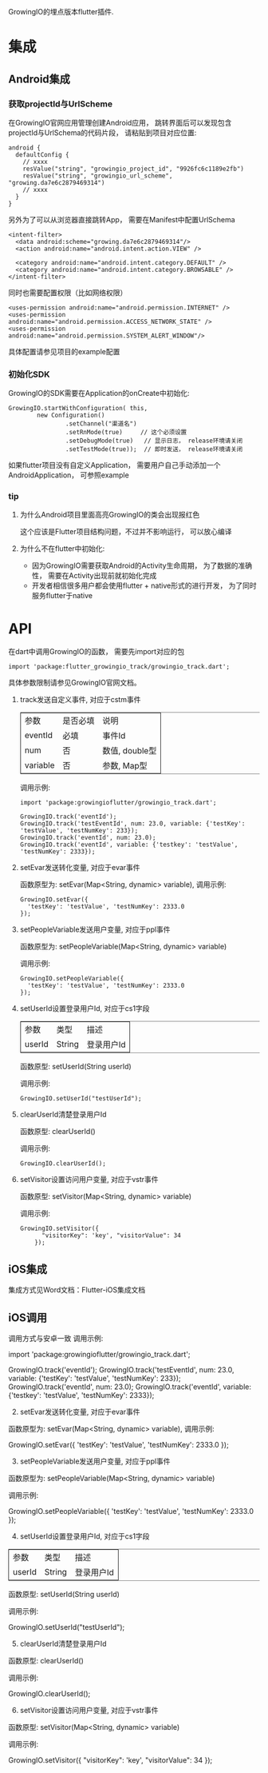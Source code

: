 GrowingIO的埋点版本flutter插件. 


# 集成


## Android集成


### 获取projectId与UrlScheme

在GrowingIO官网应用管理创建Android应用， 跳转界面后可以发现包含projectId与UrlSchema的代码片段， 请粘贴到项目对应位置: 

    android {
      defaultConfig {
    	// xxxx
    	resValue("string", "growingio_project_id", "9926fc6c1189e2fb")
    	resValue("string", "growingio_url_scheme", "growing.da7e6c2879469314")
    	// xxxx
      }
    }

另外为了可以从浏览器直接跳转App， 需要在Manifest中配置UrlSchema

    <intent-filter>
      <data android:scheme="growing.da7e6c2879469314"/>
      <action android:name="android.intent.action.VIEW" />
    
      <category android:name="android.intent.category.DEFAULT" />
      <category android:name="android.intent.category.BROWSABLE" />
    </intent-filter>

同时也需要配置权限（比如网络权限）

    <uses-permission android:name="android.permission.INTERNET" />
    <uses-permission android:name="android.permission.ACCESS_NETWORK_STATE" />
    <uses-permission android:name="android.permission.SYSTEM_ALERT_WINDOW"/>

具体配置请参见项目的example配置


### 初始化SDK

GrowingIO的SDK需要在Application的onCreate中初始化: 

    GrowingIO.startWithConfiguration( this,
    		new Configuration()
    				.setChannel("渠道名")
    				.setRnMode(true)     // 这个必须设置
    				.setDebugMode(true)   // 显示日志， release环境请关闭
    				.setTestMode(true));  // 即时发送， release环境请关闭

如果flutter项目没有自定义Application， 需要用户自己手动添加一个AndroidApplication， 可参照example


### tip

1.  为什么Android项目里面高亮GrowingIO的类会出现报红色

    这个应该是Flutter项目结构问题，不过并不影响运行， 可以放心编译

2.  为什么不在flutter中初始化:

    -   因为GrowingIO需要获取Android的Activity生命周期， 为了数据的准确性， 需要在Activity出现前就初始化完成
    -   开发者相信很多用户都会使用flutter + native形式的进行开发， 为了同时服务flutter于native


# API

在dart中调用GrowingIO的函数， 需要先import对应的包

    import 'package:flutter_growingio_track/growingio_track.dart';

具体参数限制请参见GrowingIO官网文档。 

1.  track发送自定义事件, 对应于cstm事件

    <table border="2" cellspacing="0" cellpadding="6" rules="groups" frame="hsides">
    
    
    <colgroup>
    <col  class="org-left" />
    
    <col  class="org-left" />
    
    <col  class="org-left" />
    </colgroup>
    <tbody>
    <tr>
    <td class="org-left">参数</td>
    <td class="org-left">是否必填</td>
    <td class="org-left">说明</td>
    </tr>
    
    
    <tr>
    <td class="org-left">eventId</td>
    <td class="org-left">必填</td>
    <td class="org-left">事件Id</td>
    </tr>
    
    
    <tr>
    <td class="org-left">num</td>
    <td class="org-left">否</td>
    <td class="org-left">数值, double型</td>
    </tr>
    
    
    <tr>
    <td class="org-left">variable</td>
    <td class="org-left">否</td>
    <td class="org-left">参数, Map型</td>
    </tr>
    </tbody>
    </table>
    
    调用示例:
    
        import 'package:growingioflutter/growingio_track.dart';
        
        GrowingIO.track('eventId');
        GrowingIO.track('testEventId', num: 23.0, variable: {'testKey': 'testValue', 'testNumKey': 233});
        GrowingIO.track('eventId', num: 23.0);
        GrowingIO.track('eventId', variable: {'testkey': 'testValue', 'testNumKey': 2333});

2.  setEvar发送转化变量, 对应于evar事件

    函数原型为: setEvar(Map<String, dynamic> variable), 
    调用示例: 
    
        GrowingIO.setEvar({
          'testKey': 'testValue', 'testNumKey': 2333.0
        });

3.  setPeopleVariable发送用户变量, 对应于ppl事件

    函数原型为: setPeopleVariable(Map<String, dynamic> variable) 
    
    调用示例: 
    
        GrowingIO.setPeopleVariable({
          'testKey': 'testValue', 'testNumKey': 2333.0
        });

4.  setUserId设置登录用户Id, 对应于cs1字段

    <table border="2" cellspacing="0" cellpadding="6" rules="groups" frame="hsides">
    
    
    <colgroup>
    <col  class="org-left" />
    
    <col  class="org-left" />
    
    <col  class="org-left" />
    </colgroup>
    <tbody>
    <tr>
    <td class="org-left">参数</td>
    <td class="org-left">类型</td>
    <td class="org-left">描述</td>
    </tr>
    
    
    <tr>
    <td class="org-left">userId</td>
    <td class="org-left">String</td>
    <td class="org-left">登录用户Id</td>
    </tr>
    </tbody>
    </table>
    
    函数原型: setUserId(String userId)
    
    调用示例: 
    
        GrowingIO.setUserId("testUserId");

5.  clearUserId清楚登录用户Id

    函数原型: clearUserId()
    
    调用示例: 
    
        GrowingIO.clearUserId();

6.  setVisitor设置访问用户变量, 对应于vstr事件

    函数原型: setVisitor(Map<String, dynamic> variable)
    
    调用示例: 
    
        GrowingIO.setVisitor({
        	  "visitorKey": 'key', "visitorValue": 34
        	});

##  iOS集成 
集成方式见Word文档：Flutter-iOS集成文档
##  iOS调用

调用方式与安卓一致
调用示例:

import 'package:growingioflutter/growingio_track.dart';

GrowingIO.track('eventId');
GrowingIO.track('testEventId', num: 23.0, variable: {'testKey': 'testValue', 'testNumKey': 233});
GrowingIO.track('eventId', num: 23.0);
GrowingIO.track('eventId', variable: {'testkey': 'testValue', 'testNumKey': 2333});

2.  setEvar发送转化变量, 对应于evar事件

函数原型为: setEvar(Map<String, dynamic> variable), 
调用示例: 

GrowingIO.setEvar({
'testKey': 'testValue', 'testNumKey': 2333.0
});

3.  setPeopleVariable发送用户变量, 对应于ppl事件

函数原型为: setPeopleVariable(Map<String, dynamic> variable) 

调用示例: 

GrowingIO.setPeopleVariable({
'testKey': 'testValue', 'testNumKey': 2333.0
});

4.  setUserId设置登录用户Id, 对应于cs1字段

<table border="2" cellspacing="0" cellpadding="6" rules="groups" frame="hsides">


<colgroup>
<col  class="org-left" />

<col  class="org-left" />

<col  class="org-left" />
</colgroup>
<tbody>
<tr>
<td class="org-left">参数</td>
<td class="org-left">类型</td>
<td class="org-left">描述</td>
</tr>


<tr>
<td class="org-left">userId</td>
<td class="org-left">String</td>
<td class="org-left">登录用户Id</td>
</tr>
</tbody>
</table>

函数原型: setUserId(String userId)

调用示例: 

GrowingIO.setUserId("testUserId");

5.  clearUserId清楚登录用户Id

函数原型: clearUserId()

调用示例: 

GrowingIO.clearUserId();

6.  setVisitor设置访问用户变量, 对应于vstr事件

函数原型: setVisitor(Map<String, dynamic> variable)

调用示例: 

GrowingIO.setVisitor({
"visitorKey": 'key', "visitorValue": 34
});


